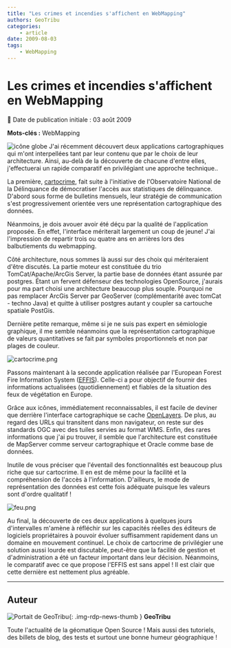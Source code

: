 ```yaml
---
title: "Les crimes et incendies s'affichent en WebMapping"
authors: GeoTribu
categories:
    - article
date: 2009-08-03
tags:
    - WebMapping
---
```


# Les crimes et incendies s'affichent en WebMapping

:calendar: Date de publication initiale : 03 août 2009

**Mots-clés :** WebMapping

![icône globe](https://cdn.geotribu.fr/img/internal/icons-rdp-news/world.png) J'ai récemment découvert deux applications cartographiques qui m'ont interpellées tant par leur contenu que par le choix de leur architecture. Ainsi, au-delà de la découverte de chacune d'entre elles, j'effectuerai un rapide comparatif en privilégiant une approche technique..

La première, [cartocrime](http://www.cartocrime.net/webigeoagsdb/index.jsf), fait suite à l'initiative de l'Observatoire National de la Délinquance de démocratiser l'accès aux statistiques de délinquance. D'abord sous forme de bulletins mensuels, leur stratégie de communication s'est progressivement orientée vers une représentation cartographique des données.

Néanmoins, je dois avouer avoir été déçu par la qualité de l'application proposée. En effet, l'interface mériterait largement un coup de jeune! J'ai l'impression de repartir trois ou quatre ans en arrières lors des balbutiements du webmapping.

Côté architecture, nous sommes là aussi sur des choix qui mériteraient d'être discutés. La partie moteur est constituée du trio TomCat/Apache/ArcGis Server, la partie base de données étant assurée par postgres. Étant un fervent défenseur des technologies OpenSource, j'aurais pour ma part choisi une architecture beaucoup plus souple. Pourquoi ne pas remplacer ArcGis Server par GeoServer (complémentarité avec tomCat - techno Java) et quitte à utiliser postgres autant y coupler sa cartouche spatiale PostGis.

Dernière petite remarque, même si je ne suis pas expert en sémiologie graphique, il me semble néanmoins que la représentation cartographique de valeurs quantitatives se fait par symboles proportionnels et non par plages de couleur.

![cartocrime.png](https://cdn.geotribu.fr/img/Blog/divers/cartocrime.png)

Passons maintenant à la seconde application réalisée par l'European Forest Fire Information System ([EFFIS](http://effis.jrc.ec.europa.eu/)). Celle-ci a pour objectif de fournir des informations actualisées (quotidiennement) et fiables de la situation des feux de végétation en Europe.

Grâce aux icônes, immédiatement reconnaissables, il est facile de deviner que derrière l'interface cartographique se cache [OpenLayers](https://openlayers.org/). De plus, au regard des URLs qui transitent dans mon navigateur, on reste sur des standards OGC avec des tuiles servies au format WMS. Enfin, des rares informations que j'ai pu trouver, il semble que l'architecture est constituée de MapServer comme serveur cartographique et Oracle comme base de données.

Inutile de vous préciser que l'éventail des fonctionnalités est beaucoup plus riche que sur cartocrime. Il en est de même pour la facilité et la compréhension de l'accès à l'information. D'ailleurs, le mode de représentation des données est cette fois adéquate puisque les valeurs sont d'ordre qualitatif !

![feu.png](https://cdn.geotribu.fr/img/Blog/divers/feu.png)

Au final, la découverte de ces deux applications à quelques jours d'intervalles m'amène à réfléchir sur les capacités réelles des éditeurs de logiciels propriétaires à pouvoir évoluer suffisamment rapidement dans un domaine en mouvement continuel. Le choix de cartocrime de privilégier une solution aussi lourde est discutable, peut-être que la facilité de gestion et d'administration a été un facteur important dans leur décision. Néanmoins, le comparatif avec ce que propose l'EFFIS est sans appel ! Il est clair que cette dernière est nettement plus agréable.

----

## Auteur

![Portait de GeoTribu](https://cdn.geotribu.fr/img/internal/charte/geotribu_logo_64x64.png){: .img-rdp-news-thumb }
**GeoTribu**

Toute l'actualité de la géomatique Open Source ! Mais aussi des tutoriels, des billets de blog, des tests et surtout une bonne humeur géographique !
